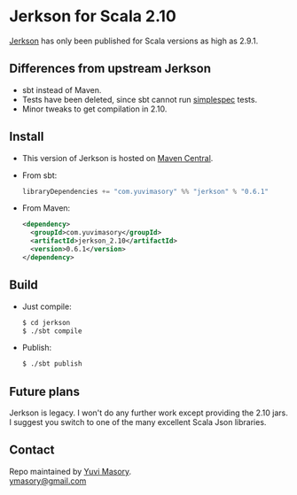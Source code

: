 # Jerkson for Scala 2.10 #

[Jerkson](https://github.com/codahale/jerkson) has only been published for
Scala versions as high as 2.9.1.

## Differences from upstream Jerkson ##

- sbt instead of Maven.
- Tests have been deleted, since sbt cannot run
  [simplespec](https://github.com/SimpleFinance/simplespec) tests.
- Minor tweaks to get compilation in 2.10.

## Install ##

- This version of Jerkson is hosted on
[Maven Central](http://central.maven.org/maven2/com/yuvimasory/).
- From sbt:

  ```scala
  libraryDependencies += "com.yuvimasory" %% "jerkson" % "0.6.1"
  ```
- From Maven:

  ```xml
  <dependency>
    <groupId>com.yuvimasory</groupId>
    <artifactId>jerkson_2.10</artifactId>
    <version>0.6.1</version>
  </dependency>
  ```

## Build ##

- Just compile:
  ```sh
  $ cd jerkson
  $ ./sbt compile
  ```
- Publish:
  ```sh
  $ ./sbt publish
  ```
  
## Future plans ##

Jerkson is legacy.
I won't do any further work except providing the 2.10 jars.
I suggest you switch to one of the many excellent Scala Json libraries.

## Contact ##

Repo maintained by [Yuvi Masory](http://yuvimasory.com).  
[ymasory@gmail.com](ymasory@gmail.com)
